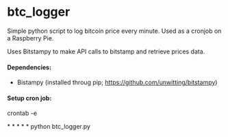 # btc_logger
Simple python script to log bitcoin price every minute. Used as a cronjob on a Raspberry Pie.

Uses Bitstampy to make API calls to bitstamp and retrieve prices data.

#### Dependencies:
- Bistampy (installed throug pip; https://github.com/unwitting/bitstampy)

#### Setup cron job:
crontab -e

\* \* \* \* \* python btc_logger.py
